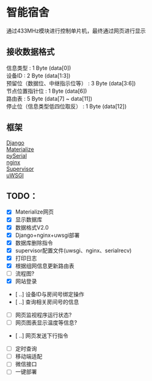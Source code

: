 # 智能宿舍
通过433MHz模块进行控制单片机，最终通过网页进行显示
## 接收数据格式
信息类型 : 1 Byte (data[0])  
设备ID : 2 Byte (data[1:3])  
预留位（数据位、中继指示位等） : 3 Byte (data[3:6])  
节点位置指针位 : 1 Byte (data[6])  
路由表 : 5 Byte (data[7] ~ data[11])  
停止位（信息类型低四位取反） : 1 Byte (data[12])  
## 框架
[Django](https://www.djangoproject.com/)  
[Materialize](http://materializecss.com/)  
[pySerial](https://pythonhosted.org/pyserial/)  
[nginx](http://nginx.org/)  
[Supervisor](http://supervisord.org/)  
[uWSGI](https://uwsgi-docs.readthedocs.io)  
## TODO：
- [x] Materialize网页
- [x] 显示数据库
- [x] 数据格式V2.0
- [x] Django+nginx+uwsgi部署
- [x] 数据库删除指令
- [x] supervisor配置文件(uwsgi、nginx、serialrecv)
- [x] 打印日志
- [x] 根据组网信息更新路由表
- [ ] 流程图?
- [x] 网站登录
- [ ..] 设备ID与房间号绑定操作
- [ ..] 查询相关房间号的信息
- [ ] 网页监视程序运行状态?
- [ ] 网页图表显示温度等信息?
- [ ..] 网页发送下行指令
- [ ] 定时查询
- [ ] 移动端适配
- [ ] 微信接口
- [ ] 一键部署
